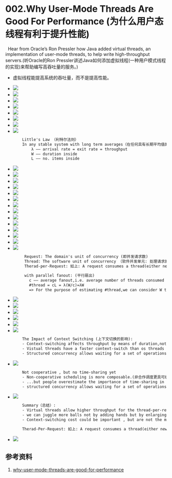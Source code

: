 # 002.Why User-Mode Threads Are Good For Performance (为什么用户态线程有利于提升性能)
&nbsp;&nbsp;Hear from Oracle’s Ron Pressler how Java added virtual threads, an implementation of user-mode threads, to help write high-throughput servers.(听Oracle的Ron Pressler讲述Java如何添加虚拟线程(一种用户模式线程的实现)来帮助编写高吞吐量的服务。)
+ 虚拟线程能提高系统的吞吐量，而不是提高性能。

+ <img src="./PPTS/why-usermode-threads-are-good-for-performance-1-2048.webp">
+ <img src="./PPTS/why-usermode-threads-are-good-for-performance-2-2048.webp">
+ <img src="./PPTS/why-usermode-threads-are-good-for-performance-3-2048.webp">
+ <img src="./PPTS/why-usermode-threads-are-good-for-performance-4-2048.webp">
+ <img src="./PPTS/why-usermode-threads-are-good-for-performance-5-2048.webp">
+ <img src="./PPTS/why-usermode-threads-are-good-for-performance-6-2048.webp">
+ <img src="./PPTS/why-usermode-threads-are-good-for-performance-7-2048.webp">
+ <img src="./PPTS/why-usermode-threads-are-good-for-performance-8-2048.webp">
  
  ```txt
      Little's Law （利特尔法则）
      In any stable system with long term averages（在任何具有长期平均值的稳定系统中）:
          λ —— arrival rate = exit rate = throughput
          W —— duration inside 
          L —— no. items inside
  ```

+ <img src="./PPTS/why-usermode-threads-are-good-for-performance-9-2048.webp">
+ <img src="./PPTS/why-usermode-threads-are-good-for-performance-10-2048.webp">
+ <img src="./PPTS/why-usermode-threads-are-good-for-performance-11-2048.webp">
+ <img src="./PPTS/why-usermode-threads-are-good-for-performance-12-2048.webp">
+ <img src="./PPTS/why-usermode-threads-are-good-for-performance-13-2048.webp">
+ <img src="./PPTS/why-usermode-threads-are-good-for-performance-14-2048.webp">
+ <img src="./PPTS/why-usermode-threads-are-good-for-performance-15-2048.webp">
+ <img src="./PPTS/why-usermode-threads-are-good-for-performance-16-2048.webp">
+ <img src="./PPTS/why-usermode-threads-are-good-for-performance-17-2048.webp">
+ <img src="./PPTS/why-usermode-threads-are-good-for-performance-18-2048.webp">
+ <img src="./PPTS/why-usermode-threads-are-good-for-performance-19-2048.webp">
+ <img src="./PPTS/why-usermode-threads-are-good-for-performance-20-2048.webp">
+ <img src="./PPTS/why-usermode-threads-are-good-for-performance-21-2048.webp">
+ <img src="./PPTS/why-usermode-threads-are-good-for-performance-22-2048.webp">

  ```txt
       Request: The domain's unit of concurrency (即并发请求数)
       Thread: The software unit of concurrency （软件并发单元: 处理请求的线程数）
       Therad-per-Request: 如上: A request consumes a thread(either new or borrowed from a pool) for it's duration.(请求在其持续时间内消耗一个线程（无论是新的还是从池中借用的）)

       with parallel fanout: (平行扇出)
         c —— average fanout,i.e. average number of threads consumed by a request(平均扇出，即 一个请求消耗的平均线程数)
         #thread = cL = λ(W/c)=λW 
         => For the purpose of estimating #thread,we can consider W to be the sum of all fanout latencies,even if they are done in parallel.（为了估计#thread，我们可以将 W 视为所有扇出延迟的总和，即使它们是并行完成的。）
  ```

+ <img src="./PPTS/why-usermode-threads-are-good-for-performance-23-2048.webp">
+ <img src="./PPTS/why-usermode-threads-are-good-for-performance-24-2048.webp">
+ <img src="./PPTS/why-usermode-threads-are-good-for-performance-25-2048.webp">
+ <img src="./PPTS/why-usermode-threads-are-good-for-performance-26-2048.webp">
+ <img src="./PPTS/why-usermode-threads-are-good-for-performance-27-2048.webp">
+ <img src="./PPTS/why-usermode-threads-are-good-for-performance-28-2048.webp">

  ```txt
      The Impact of Context Switching (上下文切换的影响):
      - Context-switching affects throughput by means of duration,not capacity (上下文切换通过持续时间而非容量来影响吞吐量)
      - Vistual threads have a faster context-switch than os threads
      - Structured concurrency allows waiting for a set of operations with on context-switch.(结构化并发允许在上下文切换时等待一组操作。)
  ```

+ <img src="./PPTS/why-usermode-threads-are-good-for-performance-29-2048.webp">

   ```txt
       Not cooperative , but no time-sharing yet 
       - Non-cooperative scheduling is more composable.(非合作调度更具可组合性。)
       - ...but people overestimate the importance of time-sharing in servers.(但是人们高估了服务器中分时的重要性。)
       - structured concurrency allows waiting for a set of operations with on context-switch.(结构化并发允许在上下文切换时等待一组操作)
   ``` 

+ <img src="./PPTS/why-usermode-threads-are-good-for-performance-30-2048.webp">
  
   ```txt
       Summary（总结）:
       - Virtual threads allow higher throughput for the thread-per-request style —— the style harmonious with the platform —— by drastically increasing the request capacity of the server.(虚拟线程通过大幅增加服务器的请求容量，为thread-per-request风格（与平台和谐的风格）提供更高的吞吐量。)
       - we can juggle more balls not by adding hands but by enlarging the arch.(我们可以玩更多的球，不是通过增加手，而是通过扩大拱门。)
       - Context-switching cost could be important , but are not the main reason for the throughput increase.（上下文切换的开销可能很重要，但不是吞吐量增加的主要原因。）

       Therad-Per-Request: 如上: A request consumes a thread(either new or borrowed from a pool) for it's duration.(请求在其持续时间内消耗一个线程（无论是新的还是从池中借用的）)
   ```

+ <img src="./PPTS/why-usermode-threads-are-good-for-performance-31-2048.webp">


## 参考资料
1. [why-user-mode-threads-are-good-for-performance](https://www.p99conf.io/session/why-user-mode-threads-are-good-for-performance)